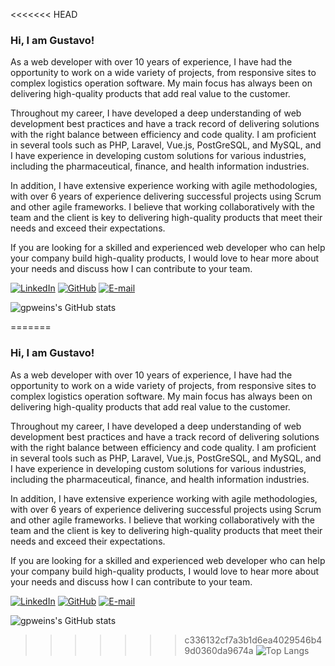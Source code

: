 <<<<<<< HEAD
### Hi, I am Gustavo!

As a web developer with over 10 years of experience, I have had the opportunity to work on a wide variety of projects, from responsive sites to complex logistics operation software. My main focus has always been on delivering high-quality products that add real value to the customer.

Throughout my career, I have developed a deep understanding of web development best practices and have a track record of delivering solutions with the right balance between efficiency and code quality. I am proficient in several tools such as PHP, Laravel, Vue.js, PostGreSQL, and MySQL, and I have experience in developing custom solutions for various industries, including the pharmaceutical, finance, and health information industries.

In addition, I have extensive experience working with agile methodologies, with over 6 years of experience delivering successful projects using Scrum and other agile frameworks. I believe that working collaboratively with the team and the client is key to delivering high-quality products that meet their needs and exceed their expectations.

If you are looking for a skilled and experienced web developer who can help your company build high-quality products, I would love to hear more about your needs and discuss how I can contribute to your team.

[![LinkedIn](https://img.shields.io/badge/LinkedIn-100000?style=for-the-badge&logo=linkedin&logoColor=white)](https://www.linkedin.com/in/gpweins/) 
[![GitHub](https://img.shields.io/badge/GitHub-100000?style=for-the-badge&logo=github&logoColor=white)](https://github.com/gpweins) 
[![E-mail](https://img.shields.io/badge/-Email-000?style=for-the-badge&logo=gmail&logoColor=white)](mailto:gpweins@gmail.com)

![gpweins's GitHub stats](https://github-readme-stats.vercel.app/api?username=gpweins&show_icons=true)

=======
### Hi, I am Gustavo!

As a web developer with over 10 years of experience, I have had the opportunity to work on a wide variety of projects, from responsive sites to complex logistics operation software. My main focus has always been on delivering high-quality products that add real value to the customer.

Throughout my career, I have developed a deep understanding of web development best practices and have a track record of delivering solutions with the right balance between efficiency and code quality. I am proficient in several tools such as PHP, Laravel, Vue.js, PostGreSQL, and MySQL, and I have experience in developing custom solutions for various industries, including the pharmaceutical, finance, and health information industries.

In addition, I have extensive experience working with agile methodologies, with over 6 years of experience delivering successful projects using Scrum and other agile frameworks. I believe that working collaboratively with the team and the client is key to delivering high-quality products that meet their needs and exceed their expectations.

If you are looking for a skilled and experienced web developer who can help your company build high-quality products, I would love to hear more about your needs and discuss how I can contribute to your team.

[![LinkedIn](https://img.shields.io/badge/LinkedIn-100000?style=for-the-badge&logo=linkedin&logoColor=white)](https://www.linkedin.com/in/gpweins/) 
[![GitHub](https://img.shields.io/badge/GitHub-100000?style=for-the-badge&logo=github&logoColor=white)](https://github.com/gpweins) 
[![E-mail](https://img.shields.io/badge/-Email-000?style=for-the-badge&logo=gmail&logoColor=white)](mailto:gpweins@gmail.com)

![gpweins's GitHub stats](https://github-readme-stats.vercel.app/api?username=gpweins&show_icons=true)

>>>>>>> c336132cf7a3b1d6ea4029546b49d0360da9674a
![Top Langs](https://github-readme-stats.vercel.app/api/top-langs/?username=gpweins&layout=compact)